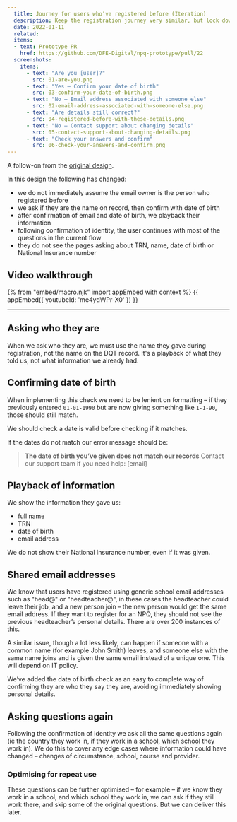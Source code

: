 ```yaml
---
  title: Journey for users who’ve registered before (Iteration)
  description: Keep the registration journey very similar, but lock down identity information
  date: 2022-01-11
  related:
  items:
  - text: Prototype PR
    href: https://github.com/DFE-Digital/npq-prototype/pull/22
  screenshots:
    items:
      - text: "Are you [user]?"
        src: 01-are-you.png
      - text: "Yes – Confirm your date of birth"
        src: 03-confirm-your-date-of-birth.png
      - text: "No – Email address associated with someone else"
        src: 02-email-address-associated-with-someone-else.png
      - text: "Are details still correct?"
        src: 04-registered-before-with-these-details.png
      - text: "No – Contact support about changing details"
        src: 05-contact-support-about-changing-details.png
      - text: "Check your answers and confirm"
        src: 06-check-your-answers-and-confirm.png
---
```


A follow-on from the [original design](/register-for-an-npq/registered-before/).

In this design the following has changed:

- we do not immediately assume the email owner is the person who registered before
- we ask if they are the name on record, then confirm with date of birth
- after confirmation of email and date of birth, we playback their information
- following confirmation of identity, the user continues with most of the questions in the current flow
- they do not see the pages asking about TRN, name, date of birth or National Insurance number

## Video walkthrough

{% from "embed/macro.njk" import appEmbed with context %}
{{ appEmbed({
  youtubeId: 'me4ydWPr-X0'
}) }}

---

## Asking who they are

When we ask who they are, we must use the name they gave during registration, not the name on the DQT record. It's a playback of what they told us, not what information we already had.

## Confirming date of birth

When implementing this check we need to be lenient on formatting – if they previously entered `01-01-1990` but are now giving something like `1-1-90`, those should still match.

We should check a date is valid before checking if it matches.

If the dates do not match our error message should be:

> __The date of birth you’ve given does not match our records__
> Contact our support team if you need help:
> [email]

## Playback of information

We show the information they gave us:

- full name
- TRN
- date of birth
- email address

We do not show their National Insurance number, even if it was given.

## Shared email addresses

We know that users have registered using generic school email addresses such as "head@" or "headteacher@", in these cases the headteacher could leave their job, and a new person join – the new person would get the same email address. If they want to register for an NPQ, they should not see the previous headteacher’s personal details. There are over 200 instances of this.

A similar issue, though a lot less likely, can happen if someone with a common name (for example John Smith) leaves, and someone else with the same name joins and is given the same email instead of a unique one. This will depend on IT policy.

We’ve added the date of birth check as an easy to complete way of confirming they are who they say they are, avoiding immediately showing personal details.

## Asking questions again

Following the confirmation of identity we ask all the same questions again (ie the country they work in, if they work in a school, which school they work in). We do this to cover any edge cases where information could have changed – changes of circumstance, school, course and provider.

### Optimising for repeat use

These questions can be further optimised – for example – if we know they work in a school, and which school they work in, we can ask if they still work there, and skip some of the original questions. But we can deliver this later.
